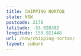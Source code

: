 ```yaml
---
title: CHIPPING NORTON
state: NSW
postcode: 2170
latitude: -33.928392
longitude: 150.921448
url: /nsw/chipping-norton/
layout: suburb
---
```

